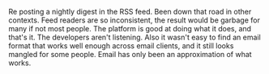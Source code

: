 Re posting a nightly digest in the RSS feed. Been down that road in other contexts. Feed readers are so  inconsistent, the result would be garbage for many if not most people. The platform is good at doing what it does, and that's it. The developers aren't listening. Also it wasn't easy to find an email format that works well enough across email clients, and it still looks mangled for some people. Email has only been an approximation of what works.
